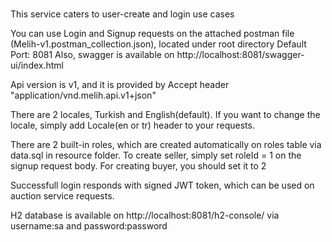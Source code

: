 #

This service caters to user-create and login use cases

You can use Login and Signup requests on the attached postman file (Melih-v1.postman_collection.json), located under root directory Default Port: 8081 Also, swagger is available on http://localhost:8081/swagger-ui/index.html

Api version is v1, and it is provided by Accept header "application/vnd.melih.api.v1+json"

There are 2 locales, Turkish and English(default). If you want to change the locale, simply add Locale(en or tr) header to your requests.

There are 2 built-in roles, which are created automatically on roles table via data.sql in resource folder. To create seller, simply set roleId = 1 on the signup request body. For creating buyer, you should set it to 2

Successfull login responds with signed JWT token, which can be used on auction service requests.

H2 database is available on http://localhost:8081/h2-console/ via username:sa and password:password
